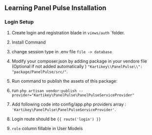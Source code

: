 ## Learning Panel Pulse Installation

### Login Setup

1. Create login and registration blade in `views/auth` `folder.
2. Install Command

3. change session type in .env file `file -> database`
4. Modify your composer.json by adding package in your vendore file (Optional if not added automatically )
   `"Kartikey\\PanelPulse\\": "package/PanelPulse/src/"`.
5. Run command to publish the assets of this package:
6. run `php artisan vendor:publish --provider="Kartikey\PanelPulse\PanelPulseServiceProvider"`
7. Add following code into config/app.php providers array : `'Kartikey\PanelPulse\PanelPulseServiceProvider'`.
8. Login route should be `{{ route('login') }}`
9. `role` column fillable in User Models
